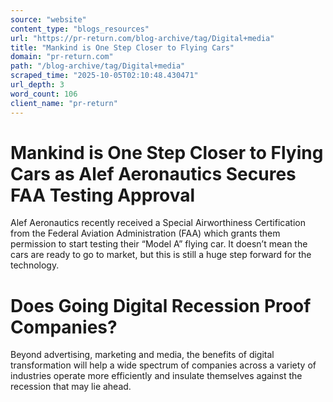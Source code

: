 ```yaml
---
source: "website"
content_type: "blogs_resources"
url: "https://pr-return.com/blog-archive/tag/Digital+media"
title: "Mankind is One Step Closer to Flying Cars"
domain: "pr-return.com"
path: "/blog-archive/tag/Digital+media"
scraped_time: "2025-10-05T02:10:48.430471"
url_depth: 3
word_count: 106
client_name: "pr-return"
---
```


# Mankind is One Step Closer to Flying Cars as Alef Aeronautics Secures FAA Testing Approval

Alef Aeronautics recently received a Special Airworthiness Certification from the Federal Aviation Administration (FAA) which grants them permission to start testing their “Model A” flying car. It doesn’t mean the cars are ready to go to market, but this is still a huge step forward for the technology.

# Does Going Digital Recession Proof Companies?

Beyond advertising, marketing and media, the benefits of digital transformation will help a wide spectrum of companies across a variety of industries operate more efficiently and insulate themselves against the recession that may lie ahead.